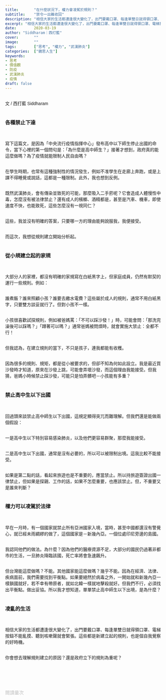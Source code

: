 ```yaml
---
title:       "在什麼狀況下，權力會凌駕於規則？"
subtitle:    "禁令一出難收回"
description: "相信大家的生活都遭逢很大變化了，出門要戴口罩、每逢單雙日就得領口罩、電梯按鈕不能亂摸、聽到咳嗽聲就會緊張。這些都是新建立起的規則，也是個自我覺察的好時機。你會想去理解規則建立的原因？還是政府立下的規則為重呢？"
excerpt: "相信大家的生活都遭逢很大變化了，出門要戴口罩、每逢單雙日就得領口罩、電梯按鈕不能亂摸、聽到咳嗽聲就會緊張。這些都是新建立起的規則，也是個自我覺察的好時機。你會想去理解規則建立的原因？還是政府立下的規則為重呢？"
date:        2020-03-19
author: "Siddharam｜西打藍"
cover:       ""
image:       ""
tags:        ["思考", "權力", "武漢肺炎"]
categories:  ["鏡思人生"]
keywords:
- 思考
- 價值觀
- 防疫
- 武漢肺炎
- 疫情
draft: false
---
```


<article style="font-family: 'Noto Sans TC', '微軟正黑體', sans-serif; font-weight: 300;">

<br>文 / 西打藍 Siddharam<br><br>

<h3 class="article-h1-color">各種禁止下達</h3><br>

寫下這篇文，是因為「中央流行疫情指揮中心」發布高中以下師生停止出國的命令，當下心裡的第一個問句是：「為什麼是高中師生？」接著才想到，政府真的能這麼做嗎？為了疫情就能限制人民自由嗎？<br><br>

在學生時期，也常有這種強制性的情況發生，例如不准學生在走廊上奔跑，或是上課不得睡覺或說話，這都是一種限制。此外，我也想到反例。<br><br>

既然武漢肺炎，會有傳染並致死的可能，那麼吸入二手菸呢？它會造成人體慢性中毒，怎麼沒有被法律禁止？還有成人的檳榔、酒精都是，甚至是汽車、機車，即使速度不快，也能致死，這些怎麼沒有一視同仁？<br><br>

這些，我並沒有明確的答案，只要哪一方的理由能夠說服我，我便接受。<br><br>

而這次，我想從規則建立開始分析起。<br><br>

<h3 class="article-h1-color">從小規建立起的家規</h3><br>

大部分人的家裡，都沒有明確的家規寫在白紙黑字上，但家庭成員，仍然有默契的運行一些規則。例如：<br><br>

誰煮飯？誰來照顧小孩？誰要去繳水電費？這些屬於成人的規則，通常不用白紙黑字，只要雙方談妥就行了。但對小孩不一樣。<br><br>

小孩很喜歡試探規則，例如被爸媽罵：「不可以踩沙發！」時，可能會問：「那洗完澡後可以踩嗎？」「蹲著可以嗎？」通常爸媽被問煩時，就會實施大禁止：全都不行！<br><br>

但我認為，在建立規則的當下，不只是孩子，連我都能有收穫。<br><br>

因為很多的規則、規矩，都是從小被要求的，但卻不知為何如此設立。我是最近買沙發時才知道，原來在沙發上跳，可能會弄壞沙發，而這個理由我能接受。但我猜，爸媽小時候禁止踩沙發，可能只是怕弄髒吧－小孩能有多重？<br><br>


<h3 class="article-h1-color">禁止高中生以下出國</h3><br>

回過頭來談禁止高中師生以下出國，這規定顯得突兀而難理解。但我們還是能做兩個假設：<br><br>

一是高中生以下特別容易感染肺炎，以及他們更容易群聚，那麼我能接受。<br><br>

二是高中生以下出國，通常是沒有必要的，所以可以被限制出境。這我比較不能接受。<br><br>

如果是第二點的話，看起來旅遊也是不重要的，應當禁止。所以持旅遊簽證出國一律禁止，但如果是探親、工作的話，如果不怎麼重要，也應該禁止。但，不重要又是誰來判斷？<br><br>


<h3 class="article-h1-color">權力可以凌駕於法律</h3><br>

早在一月時，有一個國家就禁止所有亞洲國家入境，當時，甚至中國都還沒有警覺心，就已經未雨綢繆的做了，這個國家是－新幾內亞。一個位處印尼旁邊的島國。<br><br>

我認同他們的做法。為什麼？因為他們的醫療資源不足，大部分的國民仍過著非都市的生活，一旦肺炎降臨該國，死亡率將會急速飆升。<br><br>

但台灣能這麼做嗎？不能。其他國家能這麼做嗎？幾乎不能。因為在經濟、法律、疾病面前，我們需要找到平衡點。如果要絕然於病毒之外，一開始就和新幾內亞一樣鎖國就好，若不幸有帶原者，就如北韓一樣就地擊殺就好。但我們不行，必須找出平衡點。做出妥協。所以我才想知道，單單禁止高中師生以下出境，是為什麼？<br><br>


<h3 class="article-h1-color">凌亂的生活</h3><br>

相信大家的生活都遭逢很大變化了，出門要戴口罩、每逢單雙日就得領口罩、電梯按鈕不能亂摸、聽到咳嗽聲就會緊張。這些都是新建立起的規則，也是個自我覺察的好時機。<br><br>

你會想去理解規則建立的原因？還是政府立下的規則為重呢？<br><br>


<br><br><br>

</article>

<div style="color: #bfbfbf; font-size: 15px;" id="busuanzi_container_page_pv">
  閱讀量<span id="busuanzi_value_page_pv"></span>次
</div>

<script src="../../js/post.js"></script>




